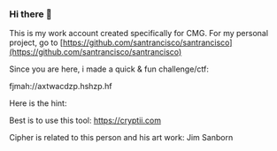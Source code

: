 ### Hi there 👋

This is my work account created specifically for CMG. For my personal project, go to [https://github.com/santrancisco/santrancisco](https://github.com/santrancisco/santrancisco)

Since you are here, i made a quick & fun challenge/ctf:

fjmah://axtwacdzp.hshzp.hf

Here is the hint:

Best is to use this tool: https://cryptii.com

Cipher is related to this person and his art work: Jim Sanborn
